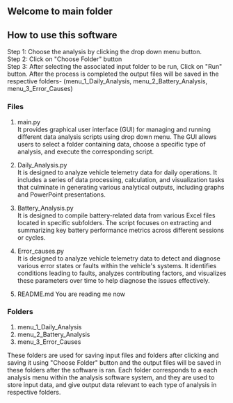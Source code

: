 ## Welcome to main folder

## How to use this software
Step 1: Choose the analysis by clicking the drop down menu button. \
Step 2: Click on "Choose Folder" button \
Step 3: After selecting the associated input folder to be run, Click on "Run" button. After the process is completed the output files will be saved in the respective folders- (menu_1_Daily_Analysis, menu_2_Battery_Analysis, menu_3_Error_Causes) 
### Files
1. main.py \
It provides graphical user interface (GUI) for managing and running different data analysis scripts using drop down menu. The GUI allows users to select a folder containing data, choose a specific type of analysis, and execute the corresponding script.

2. Daily_Analysis.py \
It is designed to analyze vehicle telemetry data for daily operations. It includes a series of data processing, calculation, and visualization tasks that culminate in generating various analytical outputs, including graphs and PowerPoint presentations.

3. Battery_Analysis.py \
It is designed to compile battery-related data from various Excel files located in specific subfolders. The script focuses on extracting and summarizing key battery performance metrics across different sessions or cycles.

4. Error_causes.py \
It is designed to analyze vehicle telemetry data to detect and diagnose various error states or faults within the vehicle's systems. It identifies conditions leading to faults, analyzes contributing factors, and visualizes these parameters over time to help diagnose the issues effectively.

5. README.md
You are reading me now
### Folders
1. menu_1_Daily_Analysis 
2. menu_2_Battery_Analysis
3. menu_3_Error_Causes
   
These folders are used for saving input files and folders after clicking and saving it using "Choose Folder" button and the output files will be saved in these folders after the software is ran. 
Each folder corresponds to a each analysis menu within the  analysis software system, and they are used to store input data, and give output data relevant to each type of analysis in respective folders. 
